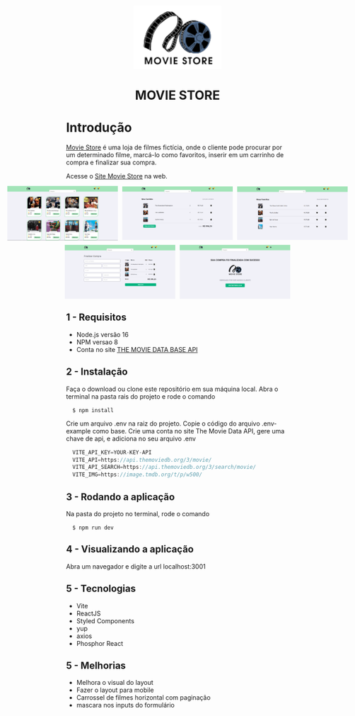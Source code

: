<div align="center" background="#ffffff">
  <img src="https://raw.githubusercontent.com/marciovz/movie-store/main/src/assets/logo-movie-store.svg" width="200" alt="Movie Store" />
</div>

<h1 align="center">MOVIE STORE</h1>

# Introdução

[Movie Store](https://github.com/marciovz/movie-store) é uma loja de filmes fictícia, onde o cliente pode procurar por um determinado filme, marcá-lo como favoritos, inserir em um carrinho de compra e finalizar sua compra.

Acesse o [Site Movie Store](https://movie-store-mvz.vercel.app/?target=_blank) na web.

<div style="display: flex; flex-direction: column; align-items: center; justify-content: center;">

<div style="display: flex; align-items: center; justify-content: center; flex; gap: 10px;">
<img alt="Movie Store Main"
src="https://raw.githubusercontent.com/marciovz/movie-store/main/src/assets/readme-files/screen-main.png" width="250" />
<img alt="Movie Store Main" 
src="https://raw.githubusercontent.com/marciovz/movie-store/main/src/assets/readme-files/screen-cart.png" width="250" />
<img alt="Movie Store Main" 
src="https://raw.githubusercontent.com/marciovz/movie-store/main/src/assets/readme-files/screen-favorites.png" width="250" />
</div>

<div style="display: flex; align-items: center; justify-content: center; gap: 10px; margin-top: 10px">
<img alt="Movie Store Main" 
src="https://raw.githubusercontent.com/marciovz/movie-store/main/src/assets/readme-files/screen-checkout.png" width="250" />
<img alt="Movie Store Main" 
src="https://raw.githubusercontent.com/marciovz/movie-store/main/src/assets/readme-files/screen-confimation.png" width="250" />
</div>

</div>

## 1 - Requisitos

- Node.js versão 16
- NPM versao 8
- Conta no site [THE MOVIE DATA BASE API](https://developers.themoviedb.org)

## 2 - Instalação

  Faça o download ou clone este repositório em sua máquina local.
  Abra o terminal na pasta rais do projeto e rode o comando

```shell
  $ npm install
```

  Crie um arquivo .env na raiz do projeto. Copie o código do arquivo .env-example como base.
  Crie uma conta no site The Movie Data API, gere uma chave de api, e adiciona no seu arquivo .env

```js
  VITE_API_KEY=YOUR-KEY-API
  VITE_API=https://api.themoviedb.org/3/movie/
  VITE_API_SEARCH=https://api.themoviedb.org/3/search/movie/
  VITE_IMG=https://image.tmdb.org/t/p/w500/
```

## 3 - Rodando a aplicação 

  Na pasta do projeto no terminal, rode o comando

```shell
  $ npm run dev
```

## 4 - Visualizando a aplicação

  Abra um navegador e digite a url localhost:3001
  

## 5 - Tecnologias

- Vite
- ReactJS 
- Styled Components
- yup
- axios
- Phosphor React

## 5 - Melhorias

- Melhora o visual do layout
- Fazer o layout para mobile
- Carrossel de filmes horizontal com paginação
- mascara nos inputs do formulário


